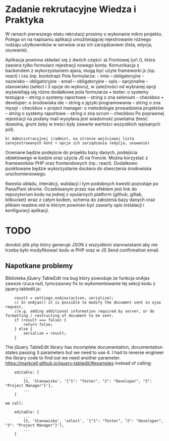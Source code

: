 # Zadanie rekrutacyjne Wiedza i Praktyka
W ramach pierwszego etatu rekrutacji prosimy o wykonanie mikro projektu. Polega on na napisaniu aplikacji umożliwiającej rejestrowanie różnego rodzaju użytkowników w serwisie oraz ich zarządzaniem (lista, edycja, usuwanie).

Aplikacja powinna składać się z dwóch części:
    a) Frontowej (url /), która zawiera tylko formularz rejestracji nowego konta. Komunikacja z backendem z wykorzystaniem ajaxa, mogą być użyte frameworki js (np. react) i css (np. bootstrap)
    Pola formularza:
    - imie – obligatoryjne
    - nazwisko – obligatoryjne
    - email – obligatoryjne
    - opis - opcjonalne
    - stanowisko (select i 3 opcje do wyboru), w zależności od wybranej opcji wyświetlają się różne dodatkowe pola formularza
    • tester:
        o systemy testujące – string
        o systemy raportowe – string
        o zna selenium - checkbox
    • developer:
        o środowiska ide – string
        o języki programowania – string
        o zna mysql - checkbox
    • project manager:
        o metodologie prowadzenia projektów – string
        o systemy raportowe – string
        o zna scrum – checkbox
    Po poprawnej rejestracji na podany mail wysyłana jest wiadomość powitalna (treść dowolna, grunt żeby w treści były zawarte wartości wszystkich wpisanych pól).

    b) Administracyjnej (/admin), na stronie wejściowej lista zarejestrowanych kont + opcje ich zarządzania (edycja, usuwanie)

Oceniane będzie podejście do projektu bazy danych, podejścia obiektowego w kodzie oraz użycia JS na froncie. Można korzystać z frameworków PHP oraz frontendowych (np.: react).
Dodatkowo punktowane będzie wykorzystanie dockera do stworzenia środowiska uruchomieniowego.

Kwestia układu, interakcji, walidacji i tym podobnych kwestii pozostaje po Pana/Pani stronie. Oczekiwanym przez nas efektem jest link do repozytorium kodu na jednej z opularnych platform (github, gitlab, bitbucket) wraz z całym kodem, schema do założenia bazy danych oraz plikiem readme.md w którym powinien być zawarty opis instalacji i konfiguracji aplikacji.

# TODO
dorobić plik php który generuje JSON z wszystkimi stanowiskami aby nie trzeba było modyfikować kodu w PHP oraz w JS
Send confirmation email.


## Napotkane problemy
Biblioteka jQuery TableEdit ma bug który powoduje że funkcja onAjax zawsze rzuca null, tymczasowy fix to wykomentowanie tej sekcji kodu z jquery.tabledit.js:
```
    result = settings.onAjax(action, serialize);
    // In onAjax() it is possible to modify the document sent in ajax request, 
    //e.g. adding additional information required by server, or do formatting / restructing of document to be sent.
    if (result === false) {
        return false;
    } else {
        serialize = result;
    }
```
The jQuery TableEdit library has incomplete documentation, documentation states passing 3 parameters but we need to use 4.
I had to reverse engineer the library code to find out we need another parameter.
https://markcell.github.io/jquery-tabledit/#examples
instead of calling:
```
    editable: [
        ...
        [5, 'Stanowisko', '{"1": "Tester", "2": "Developer", "3": "Project Manager"}'],
        ...
    ]
```
    we call:
```
    editable: [
        ...
        [5, 'Stanowisko', 'select', '{"1": "Tester", "2": "Developer", "3": "Project Manager"}'],
        ...
    ]
```